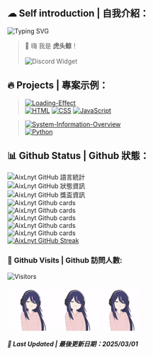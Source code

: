 ## ☁ **Self introduction | 自我介紹：**
![Typing SVG](http://readme-typing-svg.herokuapp.com/?font=Fira+Code&weight=800&size=30&pause=300&width=435&lines=虎头鲸)  
> 👋 嗨 我是 **虎头鲸**！<br><br>
![Discord Widget](https://discord.c99.nl/widget/theme-3/975001678350811206.png)

## 🔥 **Projects | 專案示例：**
> [![Loading-Effect](https://github-readme-stats.vercel.app/api/pin/?username=AixLnyt&repo=Loading-Effect&show_icons=true&bg_color=23272A&title_color=FF73F1&text_color=FFC0CB&icon_color=9B84EE&count_private=true&border_color=fAA61A&border_radius=10)](https://github.com/AixLnyt/Loading-Effect)  
> [![HTML](https://img.shields.io/badge/HTML-E34F26?style=for-the-badge&logo=html5&logoColor=white)](https://zh.wikipedia.org/zh-tw/HTML)
[![CSS](https://img.shields.io/badge/CSS-1572B6?style=for-the-badge&logo=css3&logoColor=white)](https://zh.wikipedia.org/wiki/CSS)
[![JavaScript](https://img.shields.io/badge/JavaScript-323330?style=for-the-badge&logo=javascript&logoColor=F7DF1E)](https://zh.wikipedia.org/wiki/Javascript)

> [![System-Information-Overview](https://github-readme-stats.vercel.app/api/pin/?username=AixLnyt&repo=System-Information-Overview&show_icons=true&bg_color=001529&title_color=88deb0&text_color=f7f6fb&icon_color=ffdd02&count_private=true&border_color=fAA61A&border_radius=10)](https://github.com/AixLnyt/System-Information-Overview.git)  
> [![Python](https://img.shields.io/badge/Python-FFD43B?style=for-the-badge&logo=python&logoColor=blue)](https://zh.wikipedia.org/wiki/Python)

## 📊 **Github Status | Github 狀態：**
![AixLnyt GitHub 語言統計](https://github-readme-stats.vercel.app/api/top-langs/?username=AixLnyt&show_icons=true&bg_color=23272A&title_color=FFC0CB&text_color=FFC0CB&icon_color=9B84EE&count_private=true&include_all_commits=true&border_color=9B84EE&border_radius=10)  
![AixLnyt GitHub 狀態資訊](https://github-readme-stats.vercel.app/api/?username=AixLnyt&show_icons=true&bg_color=23272A&title_color=FF73F1&text_color=FFC0CB&icon_color=9B84EE&count_private=true&include_all_commits=true&border_color=9B84EE&border_radius=10)  
![AixLnyt GitHub 獎盃資訊](https://github-profile-trophy.vercel.app/?username=AixLnyt&column=8&theme=radical)  
![AixLnyt Github cards](https://github-profile-summary-cards.vercel.app/api/cards/profile-details?username=AixLnyt&theme=dracula)  
![AixLnyt Github cards](https://github-profile-summary-cards.vercel.app/api/cards/repos-per-language?username=AixLnyt&theme=dracula)  
![AixLnyt Github cards](https://github-profile-summary-cards.vercel.app/api/cards/most-commit-language?username=AixLnyt&theme=dracula)  
![AixLnyt Github cards](https://github-profile-summary-cards.vercel.app/api/cards/stats?username=AixLnyt&theme=dracula)  
![AixLnyt Github cards](https://github-profile-summary-cards.vercel.app/api/cards/productive-time?username=AixLnyt&theme=dracula)  
[![AixLnyt GitHub Streak](https://streak-stats.demolab.com?user=AixLnyt&theme=synthwave&hide_border=&locale=zh_Hant&short_numbers=)](https://git.io/streak-stats)

### 🚪 **Github Visits | Github 訪問人數:**
![Visitors](https://visitor-badge.laobi.icu/badge?page_id=AixLnyt)

<div style="display: flex;">
  <img src="pic/hoshino.gif" alt="圖片說明" width="100" height="100" />
  <img src="pic/hoshino.gif" alt="圖片說明" width="100" height="100" />
  <img src="pic/hoshino.gif" alt="圖片說明" width="100" height="100" />
</div>

##### 📆 **Last Updated | 最後更新日期：2025/03/01**
